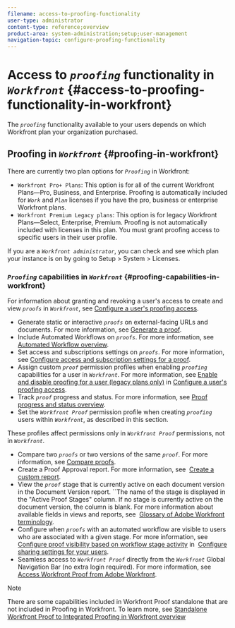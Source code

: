 ```yaml
---
filename: access-to-proofing-functionality
user-type: administrator
content-type: reference;overview
product-area: system-administration;setup;user-management
navigation-topic: configure-proofing-functionality
---
```




# Access to *`proofing`* functionality in *`Workfront`* {#access-to-proofing-functionality-in-workfront}

The *`proofing`* functionality available to your users depends on which Workfront plan your organization purchased.


## Proofing in *`Workfront`* {#proofing-in-workfront}

There are currently two plan options for *`Proofing`* in Workfront:



*   `Workfront Pro+ Plans`: This option is for all of the current Workfront Plans—Pro, Business, and Enterprise. Proofing is automatically included for *`Work`* and *`Plan`* licenses if you have the pro, business or enterprise Workfront plans. 
*  `Workfront Premium Legacy plans`: This option is for legacy Workfront Plans—Select, Enterprise, Premium. Proofing is not automatically included with licenses in this plan. You must grant proofing access to specific users in their user profile.


  If you are a *`Workfront administrator`*, you can check and see which plan your instance is on by going to Setup > System > Licenses. 





### *`Proofing`* capabilities in *`Workfront`* {#proofing-capabilities-in-workfront}

For information about granting and revoking a user's access to create and view *`proofs`* in *`Workfront`*, see [Configure a user's proofing access](configure-a-users-proofing-access.md).



*   Generate static or interactive *`proofs`* on external-facing URLs and documents. For more information, see [Generate a proof](generate-proof.md).
*   Include Automated Workflows on *`proofs`*. For more information, see [Automated Workflow overview](automated-workflow.md).
*   Set access and subscriptions settings on *`proofs`*. For more information, see [Configure access and subscription settings for a proof](configure-access-subscription-settings-proof.md).
*   Assign custom *`proof`* permission profiles when enabling *`proofing`* capabilities for a user in *`Workfront`*. For more information, see [Enable and disable proofing for a user (legacy plans only)](configure-a-users-proofing-access.md#enabling-and-disabling-proofing-for-a-user) in [Configure a user's proofing access](configure-a-users-proofing-access.md).
*   Track *`proof`* progress and status. For more information, see [Proof progress and status overview](view-progress-status-proof.md).
*   Set the *`Workfront Proof`* permission profile when creating *`proofing`* users within *`Workfront`*, as described in this section.  



  These profiles affect permissions only in *`Workfront Proof`* permissions, not in *`Workfront`*.  


*   Compare two *`proofs`* or two versions of the same *`proof`*. For more information, see [Compare proofs](compare-proofs.md).
*   Create a Proof Approval report. For more information, see&nbsp; [Create a custom report](create-custom-report.md).
*  View the *`proof`* stage that is currently active on each document version in the Document Version report. ``The name of the stage is displayed in the "Active Proof Stages" column. If no stage is currently active on the document version, the column is blank. For more information about available fields in views and reports, see&nbsp; [Glossary of Adobe Workfront terminology](workfront-terminology-glossary.md).
*   Configure when *`proofs`* with an automated workflow are visible to users who are associated with a given stage. For more information, see&nbsp; [Configure proof visibility based on workflow stage activity](configure-sharing-settings-users.md#configuring-proof-visibility-based-on-workflow-stage-activity)&nbsp;in&nbsp; [Configure sharing settings for your users](configure-sharing-settings-users.md).
*   Seamless access to *`Workfront Proof`* directly from the *`Workfront`* Global Navigation Bar (no extra login required). For more information, see [Access Workfront Proof from Adobe Workfront](access-wf-proof-in-workfront.md).  





>[!NOTE]
>
>There are some capabilities included in Workfront Proof standalone that are not included in Proofing in Workfront. To learn more, see [Standalone Workfront Proof to Integrated Proofing in Workfront overview](move-to-proofing-in-workfront.md)


